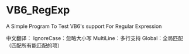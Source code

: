 # VB6_RegExp
A Simple Program To Test VB6's support For Regular Expression

中文翻译：
IgnoreCase：忽略大小写
MultiLine：多行支持
Global：全局匹配（匹配所有能匹配的项）
